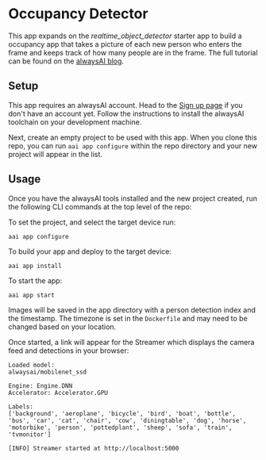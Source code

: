 # Occupancy Detector
This app expands on the *realtime_object_detector* starter app to build a occupancy app that takes a picture of each new person who enters the frame and keeps track of how many people are in the frame. The full tutorial can be found on the [alwaysAI blog](https://learn.alwaysai.co/detect-people-using-alwaysai).

## Setup
This app requires an alwaysAI account. Head to the [Sign up page](https://www.alwaysai.co/dashboard) if you don't have an account yet. Follow the instructions to install the alwaysAI toolchain on your development machine.

Next, create an empty project to be used with this app. When you clone this repo, you can run `aai app configure` within the repo directory and your new project will appear in the list.

## Usage
Once you have the alwaysAI tools installed and the new project created, run the following CLI commands at the top level of the repo:

To set the project, and select the target device run:

```
aai app configure
```

To build your app and deploy to the target device:

```
aai app install
```

To start the app:

```
aai app start
```

Images will be saved in the app directory with a person detection index and the timestamp. The timezone is set in the `Dockerfile` and may need to be changed based on your location.

Once started, a link will appear for the Streamer which displays the camera feed and detections in your browser:

```
Loaded model:
alwaysai/mobilenet_ssd

Engine: Engine.DNN
Accelerator: Accelerator.GPU

Labels:
['background', 'aeroplane', 'bicycle', 'bird', 'boat', 'bottle', 'bus', 'car', 'cat', 'chair', 'cow', 'diningtable', 'dog', 'horse', 'motorbike', 'person', 'pottedplant', 'sheep', 'sofa', 'train', 'tvmonitor']

[INFO] Streamer started at http://localhost:5000
```
